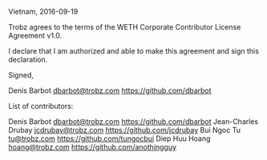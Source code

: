 Vietnam, 2016-09-19

Trobz agrees to the terms of the WETH Corporate Contributor License
Agreement v1.0.

I declare that I am authorized and able to make this agreement and sign this
declaration.

Signed,

Denis Barbot dbarbot@trobz.com https://github.com/dbarbot

List of contributors:

Denis Barbot dbarbot@trobz.com https://github.com/dbarbot
Jean-Charles Drubay jcdrubay@trobz.com https://github.com/jcdrubay
Bui Ngoc Tu tu@trobz.com https://github.com/tungocbui
Diep Huu Hoang hoang@trobz.com https://github.com/anothingguy
